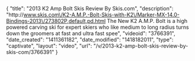 {
    "title": "2013 K2 Amp Bolt Skis Review By Skis.com",
    "description": "http:\/\/www.skis.com\/K2-A.M.P.-Bolt-Skis-with-K2\/Marker-MX-14.0-Bindings-2013\/273802P,default,pd.html  The New K2 A.M.P. Bolt is a high powered carving ski for expert skiers who like medium to long radius turns down the groomers at fast and ultra fast spee",
    "videoid": "3766391",
    "date_created": "1411361182",
    "date_modified": "1418182011",
    "type": "captivate",
    "layout": "video",
    "url": "\/v\/2013-k2-amp-bolt-skis-review-by-skis-com\/3766391"
}